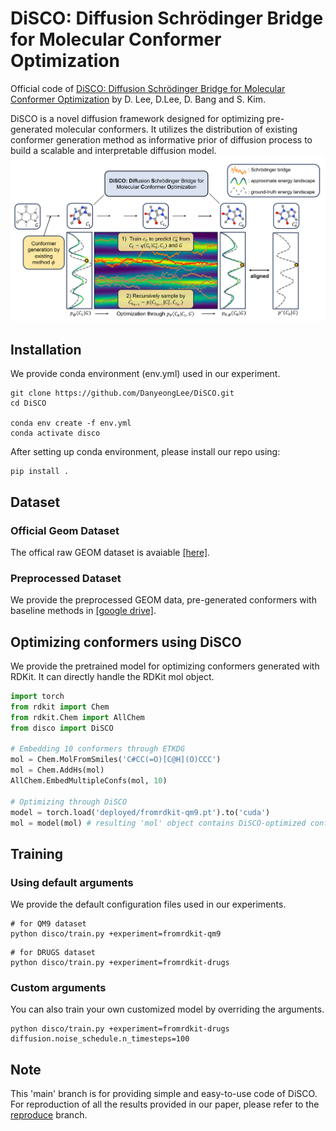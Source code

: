# DiSCO: Diffusion Schrödinger Bridge for Molecular Conformer Optimization
Official code of [DiSCO: Diffusion Schrödinger Bridge for Molecular Conformer Optimization](https://ojs.aaai.org/index.php/AAAI/article/view/29238) by D. Lee, D.Lee, D. Bang and S. Kim.

DiSCO is a novel diffusion framework designed for optimizing pre-generated molecular conformers. It utilizes the distribution of existing conformer generation method as informative prior of diffusion process to build a scalable and interpretable diffusion model.
![Overview](overview.png)

## Installation
We provide conda environment (env.yml) used in our experiment.
```
git clone https://github.com/DanyeongLee/DiSCO.git
cd DiSCO

conda env create -f env.yml
conda activate disco
```
After setting up conda environment, please install our repo using:
```
pip install .
```

## Dataset
### Official Geom Dataset
The offical raw GEOM dataset is avaiable [[here]](https://dataverse.harvard.edu/dataset.xhtml?persistentId=doi:10.7910/DVN/JNGTDF).
### Preprocessed Dataset
We provide the preprocessed GEOM data, pre-generated conformers with baseline methods in [[google drive]](https://drive.google.com/drive/folders/1XgmgSMNpnb-XE15inieNnN0zKCr1xy0d?usp=sharing).


## Optimizing conformers using DiSCO
We provide the pretrained model for optimizing conformers generated with RDKit. It can directly handle the RDKit mol object.
```python
import torch
from rdkit import Chem
from rdkit.Chem import AllChem
from disco import DiSCO

# Embedding 10 conformers through ETKDG
mol = Chem.MolFromSmiles('C#CC(=O)[C@H](O)CCC')
mol = Chem.AddHs(mol)
AllChem.EmbedMultipleConfs(mol, 10)

# Optimizing through DiSCO
model = torch.load('deployed/fromrdkit-qm9.pt').to('cuda')
mol = model(mol) # resulting 'mol' object contains DiSCO-optimized conformers
```

## Training
### Using default arguments
We provide the default configuration files used in our experiments.
```
# for QM9 dataset
python disco/train.py +experiment=fromrdkit-qm9
```
```
# for DRUGS dataset
python disco/train.py +experiment=fromrdkit-drugs
```
### Custom arguments
You can also train your own customized model by overriding the arguments.
```
python disco/train.py +experiment=fromrdkit-drugs diffusion.noise_schedule.n_timesteps=100
```

## Note
This 'main' branch is for providing simple and easy-to-use code of DiSCO. For reproduction of all the results provided in our paper, please refer to the [reproduce](https://github.com/DanyeongLee/DiSCO/tree/reproduce) branch.

